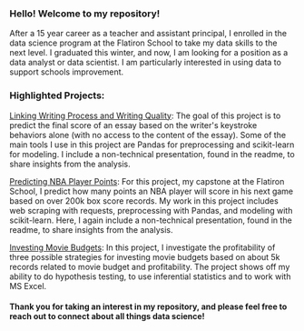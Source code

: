 ### Hello! Welcome to my repository!

After a 15 year career as a teacher and assistant principal, I enrolled in the data science program at the Flatiron School to take my data skills to the next level. I graduated this winter, and now, I am looking for a position as a data analyst or data scientist. I am particularly interested in using data to support schools improvement.

### Highlighted Projects:

[Linking Writing Process and Writing Quality](https://github.com/ahendricks2/EssayKeystrokes): The goal of this project is to predict the final score of an essay based on the writer's keystroke behaviors alone (with no access to the content of the essay). Some of the main tools I use in this project are Pandas for preprocessing and scikit-learn for modeling. I include a non-technical presentation, found in the readme, to share insights from the analysis.

[Predicting NBA Player Points](https://github.com/ahendricks2/Capstone): For this project, my capstone at the Flatiron School, I predict how many points an NBA player will score in his next game based on over 200k box score records. My work in this project includes web scraping with requests, preprocessing with Pandas, and modeling with scikit-learn. Here, I again include a non-technical presentation, found in the readme, to share insights from the analysis.

[Investing Movie Budgets](https://github.com/ahendricks2/MovieBudgetOptimization): In this project, I investigate the profitability of three possible strategies for investing movie budgets based on about 5k records related to movie budget and profitability. The project shows off my ability to do hypothesis testing, to use inferential statistics and to work with MS Excel.

#### Thank you for taking an interest in my repository, and please feel free to reach out to connect about all things data science!
